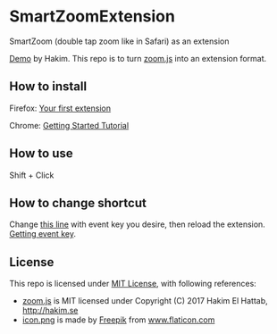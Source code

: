# SmartZoomExtension
SmartZoom (double tap zoom like in Safari) as an extension 

[Demo](https://lab.hakim.se/zoom-js/) by Hakim.
This repo is to turn [zoom.js](smartzoom/zoom.js) into an extension format.

## How to install
Firefox: [Your first extension](https://developer.mozilla.org/en-US/docs/Mozilla/Add-ons/WebExtensions/Your_first_WebExtension#Installing)

Chrome: [Getting Started Tutorial](https://developer.chrome.com/extensions/getstarted#manifest)

## How to use
Shift + Click

## How to change shortcut
Change [this line](smartzoom/addevent.js#2) with event key you desire, then reload the extension. [Getting event key](https://keycode.info/).

## License

This repo is licensed under [MIT License](LICENSE), with following references:

- [zoom.js](smartzoom/zoom.js) is MIT licensed under Copyright (C) 2017 Hakim El Hattab, http://hakim.se
- [icon.png](smartzoom/icon.png) is made by [Freepik](https://www.flaticon.com/authors/freepik) from www.flaticon.com